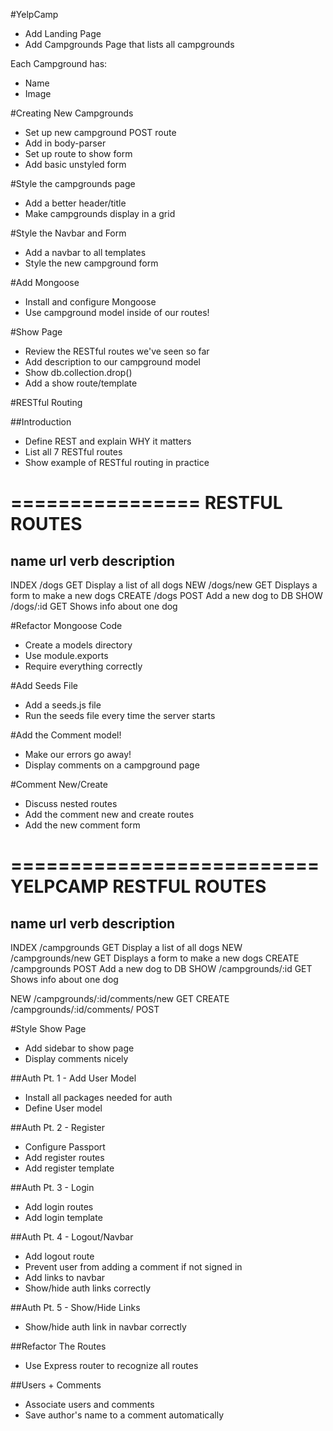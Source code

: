#YelpCamp

* Add Landing Page
* Add Campgrounds Page that lists all campgrounds

Each Campground has:
* Name
* Image

#Creating New Campgrounds
* Set up new campground POST route
* Add in body-parser
* Set up route to show form
* Add basic unstyled form

#Style the campgrounds page
* Add a better header/title
* Make campgrounds display in a grid

#Style the Navbar and Form
* Add a navbar to all templates
* Style the new campground form

#Add Mongoose
* Install and configure Mongoose
* Use campground model inside of our routes!

#Show Page
* Review the RESTful routes we've seen so far
* Add description to our campground model
* Show db.collection.drop()
* Add a show route/template

#RESTful Routing

##Introduction
* Define REST and explain WHY it matters
* List all 7 RESTful routes
* Show example of RESTful routing in practice

================
 RESTFUL ROUTES
================
name    url         verb    description
---------------------------------------------------------------
INDEX   /dogs       GET     Display a list of all dogs
NEW     /dogs/new   GET     Displays a form to make a new dogs
CREATE  /dogs       POST    Add a new dog to DB
SHOW    /dogs/:id   GET     Shows info about one dog


#Refactor Mongoose Code
* Create a models directory
* Use module.exports
* Require everything correctly

#Add Seeds File
* Add a seeds.js file
* Run the seeds file every time the server starts

#Add the Comment model!
* Make our errors go away!
* Display comments on a campground page

#Comment New/Create
* Discuss nested routes
* Add the comment new and create routes
* Add the new comment form

==========================
 YELPCAMP RESTFUL ROUTES
==========================
name    url                 verb     description
---------------------------------------------------------------
INDEX   /campgrounds         GET     Display a list of all dogs
NEW     /campgrounds/new     GET     Displays a form to make a new dogs
CREATE  /campgrounds         POST    Add a new dog to DB
SHOW    /campgrounds/:id     GET     Shows info about one dog

NEW     /campgrounds/:id/comments/new   GET
CREATE  /campgrounds/:id/comments/      POST


#Style Show Page
* Add sidebar to show page
* Display comments nicely




##Auth Pt. 1 - Add User Model
* Install all packages needed for auth
* Define User model

##Auth Pt. 2 - Register
* Configure Passport
* Add register routes
* Add register template

##Auth Pt. 3 - Login
* Add login routes
* Add login template

##Auth Pt. 4 - Logout/Navbar
* Add logout route
* Prevent user from adding a comment if not signed in
* Add links to navbar
* Show/hide auth links correctly

##Auth Pt. 5 - Show/Hide Links
* Show/hide auth link in navbar correctly

##Refactor The Routes
* Use Express router to recognize all routes

##Users + Comments
* Associate users and comments
* Save author's name to a comment automatically

